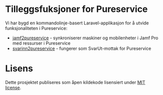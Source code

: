 # Tilleggsfuksjoner for Pureservice

Vi har bygd en kommandolinje-basert Laravel-applikasjon for å utvide funksjonaliteten i Pureservice:

- [jamf2pureservice](docs/jamf2pureservice.md) - synkroniserer maskiner og mobilenheter i Jamf Pro med ressurser i Pureservice
- [svarinn2pureservice](docs/svarinn2pureservice.md) - fungerer som SvarUt-mottak for Pureservice
# Lisens
Dette prosjektet publiseres som åpen kildekode lisensiert under [MIT license](https://opensource.org/licenses/MIT).
